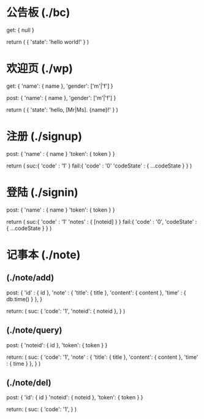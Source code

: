 # 公告板 (./bc)

get: {
  null
}

return (
  {
    'state': 'hello world!'
  }
)

# 欢迎页 (./wp)

get: {
  'name': { name },
  'gender': ['m'|'f']
}

post: {
  'name': { name },
  'gender': ['m'|'f']
}

return (
  {
    'state': 'hello, [Mr|Ms]. {name}!'
  }
)



# 注册 (./signup)

post: {
  'name' : { name }
  'token': { token }
}

return (
  suc:{
    'code' : '1'
  }
  fail:{
    'code' : '0'
    'codeState' : { ...codeState }
  }
)



# 登陆 (./signin)

post: {
  'name' : { name }
  'token': { token }
}

return (
  suc:{
    'code' : '1'
    'notes' : { [noteid] }
  }
  fail:{
    'code' : '0',
    'codeState' : { ...codeState }
  }
)


# 记事本 (./note)

## (./note/add)

post: {
  'id' : { id },
  'note' : {
    'title': { title },
    'content': { content },
    'time' : { db.time() }
  },
}

return: (
  suc: {
    'code': '1',
    'noteid': { noteid },
  }
)

## (./note/query)

post: {
  'noteid': { id },
  'token': { token }
}

return: (
  suc: {
    'code': '1',
    'note' : {
      'title': { title },
      'content': { content },
      'time' : { time }
    },
  }
)

## (./note/del)

post: {
  'id': { id }
  'noteid': { noteid },
  'token': { token }
}

return: (
  suc: {
    'code': '1',
  }
)
